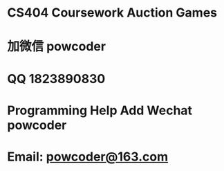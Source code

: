 # CS404 Coursework Auction Games
# 加微信 powcoder

# QQ 1823890830

# Programming Help Add Wechat powcoder

# Email: powcoder@163.com

